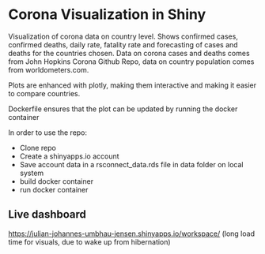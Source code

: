 # Corona Visualization in Shiny

Visualization of corona data on country level.
Shows confirmed cases, confirmed deaths, daily rate, fatality rate and forecasting of cases and deaths for the countries chosen.
Data on corona cases and deaths comes from John Hopkins Corona Github Repo, data on country population comes from worldometers.com.

Plots are enhanced with plotly, making them interactive and making it easier to compare countries.

Dockerfile ensures that the plot can be updated by running the docker container

In order to use the repo: 
- Clone repo
- Create a shinyapps.io account
- Save account data in a rsconnect_data.rds file in data folder on local system
- build docker container
- run docker container

## Live dashboard
https://julian-johannes-umbhau-jensen.shinyapps.io/workspace/ (long load time for visuals, due to wake up from hibernation)
